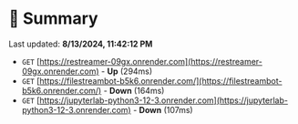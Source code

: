 # 📖 Summary
Last updated: **8/13/2024, 11:42:12 PM**

- `GET` [https://restreamer-09gx.onrender.com](https://restreamer-09gx.onrender.com) - **Up** (294ms)
- `GET` [https://filestreambot-b5k6.onrender.com/](https://filestreambot-b5k6.onrender.com/) - **Down** (164ms)
- `GET` [https://jupyterlab-python3-12-3.onrender.com](https://jupyterlab-python3-12-3.onrender.com) - **Down** (107ms)
